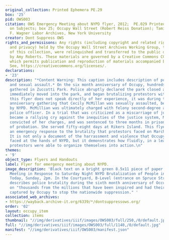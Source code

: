 ```yaml
---
original_collection: Printed Ephemera PE.29
box: '25'
pid: OWS003
citation: OWS Emergency Meeting about NYPD flyer, 2012;  PE.029 Printed Ephemera Collection
  on Subjects; box 25; Occupy Wall Street (Robert Reiss Donation); Tamiment Library/Robert
  F. Wagner Labor Archives, New York University
creator: Dont Suppress OWS
rights_and_permisisons: Any rights (including copyright and related rights to publicity
  and privacy) held by the Occupy Wall Street Archives Working Group, the creator
  of this collection, were relinquished and transferred to the public domain in 2013
  by Amy Roberts. These materials are governed by a Creative Commons CC0 license,
  which permits publication and reproduction of materials accompanied by full attribution.
  See, https://creativecommons.org/licenses/.
declarations:
- '23'
description: "*Content Warning: This caption includes description of police brutality
  and sexual assault.* On the six month anniversary of Occupy, hundreds of protestors
  gathered in Zuccotti Park. Police abruptly declared the park closed at 11:30 PM,
  immediately moved into the park, and began brutalizing protestors with batons. Thought
  this flyer does not speak directly of her experience, it was during this six month
  anniversary gathering that Cecily McMillan was sexually assaulted, beaten, and arrested
  by NYPD. McMillian was ultimately charged with felony second-degree assault of a
  police officer. In a trial that was criticized as a miscarriage of justice, and
  became a rallying cry against the inequities of the justice system, McMillian was
  convicted of her charges, and was sentenced to three months in prison and five years
  of probation. She served fifty-eight days at Rikers Island. This flyer calls for
  an emergency response to the brutality that protestors faced on March 17, 2012.
  It is not only a document of the harrassment and violence that Occupy protestors
  faced at the hands of NYPD, but it demonstrates how fluidly, in a leaderful movement,
  protestors were able to organize themselves into action.\n"
themes:
- '9'
object_type: Flyers and Handouts
label: Flyer for emergency meeting about NYPD.
image_description: 'Black text on a bright green 8.5x11 piece of paper reads "Emergency
  Meeting in Response to Saturday Night NYPD Brutalization of People in Zuccotti Park.
  Today, Sunday, 2pm. In the Courtyard, B-Level (entrance on Spruce Street). The flyer
  describes police brutality during the sixth month anniversary of Occupy and calls
  on "thousands from the millions that have been inspired and had their imagination
  captured by Occupy to stop the nationwide suppression." '
associated_web_archives:
- https://wayback.archive-it.org/6339/*/dontsuppressows.org/
order: '02'
layout: occupy_item
collection: items
thumbnail: "//img/derivatives/iiif/images/OWS003/full/250,/0/default.jpg"
full: "//img/derivatives/iiif/images/OWS003/full/1140,/0/default.jpg"
manifest: "//img/derivatives/iiif/OWS003/manifest.json"
---
```

